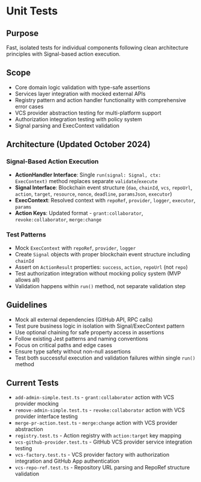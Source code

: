 # Unit Tests

## Purpose
Fast, isolated tests for individual components following clean architecture principles with Signal-based action execution.

## Scope
- Core domain logic validation with type-safe assertions
- Services layer integration with mocked external APIs  
- Registry pattern and action handler functionality with comprehensive error cases
- VCS provider abstraction testing for multi-platform support
- Authorization integration testing with policy system
- Signal parsing and ExecContext validation

## Architecture (Updated October 2024)
### Signal-Based Action Execution
- **ActionHandler Interface**: Single `run(signal: Signal, ctx: ExecContext)` method replaces separate `validate`/`execute`
- **Signal Interface**: Blockchain event structure (`dao`, `chainId`, `vcs`, `repoUrl`, `action`, `target`, `resource`, `nonce`, `deadline`, `paramsJson`, `executor`)
- **ExecContext**: Resolved context with `repoRef`, `provider`, `logger`, `executor`, `params`
- **Action Keys**: Updated format - `grant:collaborator`, `revoke:collaborator`, `merge:change`

### Test Patterns
- Mock `ExecContext` with `repoRef`, `provider`, `logger` 
- Create `Signal` objects with proper blockchain event structure including `chainId`
- Assert on `ActionResult` properties: `success`, `action`, `repoUrl` (not `repo`)
- Test authorization integration without mocking policy system (MVP allows all)
- Validation happens within `run()` method, not separate validation step

## Guidelines
- Mock all external dependencies (GitHub API, RPC calls)
- Test pure business logic in isolation with Signal/ExecContext pattern
- Use optional chaining for safe property access in assertions
- Follow existing Jest patterns and naming conventions
- Focus on critical paths and edge cases
- Ensure type safety without non-null assertions
- Test both successful execution and validation failures within single `run()` method

## Current Tests
- `add-admin-simple.test.ts` - `grant:collaborator` action with VCS provider mocking
- `remove-admin-simple.test.ts` - `revoke:collaborator` action with VCS provider interface testing
- `merge-pr-action.test.ts` - `merge:change` action with VCS provider abstraction
- `registry.test.ts` - Action registry with `action:target` key mapping
- `vcs-github-provider.test.ts` - GitHub VCS provider service integration testing
- `vcs-factory.test.ts` - VCS provider factory with authorization integration and GitHub App authentication
- `vcs-repo-ref.test.ts` - Repository URL parsing and RepoRef structure validation